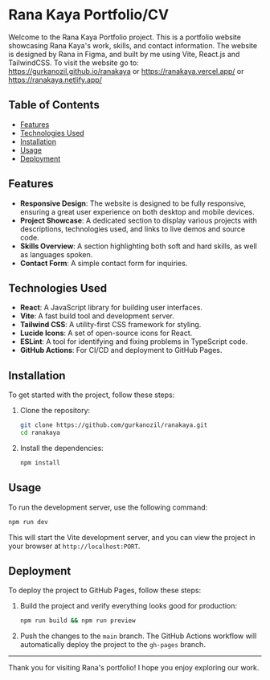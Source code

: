 # Rana Kaya Portfolio/CV

Welcome to the Rana Kaya Portfolio project. This is a portfolio website showcasing Rana Kaya's work, skills, and contact information.
The website is designed by Rana in Figma, and built by me using Vite, React.js and TailwindCSS.
To visit the website go to:
https://gurkanozil.github.io/ranakaya or
https://ranakaya.vercel.app/ or
https://ranakaya.netlify.app/

## Table of Contents

- [Features](#features)
- [Technologies Used](#technologies-used)
- [Installation](#installation)
- [Usage](#usage)
- [Deployment](#deployment)

## Features

- **Responsive Design**: The website is designed to be fully responsive, ensuring a great user experience on both desktop and mobile devices.
- **Project Showcase**: A dedicated section to display various projects with descriptions, technologies used, and links to live demos and source code.
- **Skills Overview**: A section highlighting both soft and hard skills, as well as languages spoken.
- **Contact Form**: A simple contact form for inquiries.

## Technologies Used

- **React**: A JavaScript library for building user interfaces.
- **Vite**: A fast build tool and development server.
- **Tailwind CSS**: A utility-first CSS framework for styling.
- **Lucide Icons**: A set of open-source icons for React.
- **ESLint**: A tool for identifying and fixing problems in TypeScript code.
- **GitHub Actions**: For CI/CD and deployment to GitHub Pages.

## Installation

To get started with the project, follow these steps:

1. Clone the repository:
   ```bash
   git clone https://github.com/gurkanozil/ranakaya.git
   cd ranakaya
   ```

2. Install the dependencies:
   ```bash
   npm install
   ```

## Usage

To run the development server, use the following command:

```bash
npm run dev
```

This will start the Vite development server, and you can view the project in your browser at `http://localhost:PORT`.

## Deployment

To deploy the project to GitHub Pages, follow these steps:

1. Build the project and verify everything looks good for production:
   ```bash
   npm run build && npm run preview
   ```

2. Push the changes to the `main` branch. The GitHub Actions workflow will automatically deploy the project to the `gh-pages` branch.

---

Thank you for visiting Rana's portfolio! I hope you enjoy exploring our work.
